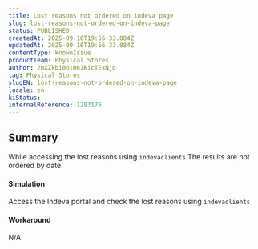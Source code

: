 ```yaml
---
title: Lost reasons not ordered on indeva page
slug: lost-reasons-not-ordered-on-indeva-page
status: PUBLISHED
createdAt: 2025-09-16T19:56:33.084Z
updatedAt: 2025-09-16T19:56:33.084Z
contentType: knownIssue
productTeam: Physical Stores
author: 2mXZkbi0oi061KicTExNjo
tag: Physical Stores
slugEN: lost-reasons-not-ordered-on-indeva-page
locale: en
kiStatus: -
internalReference: 1293176
---
```


## Summary


While accessing the lost reasons using `indevaclients` The results are not ordered by date.


#### Simulation


Access the Indeva portal and check the lost reasons using `indevaclients`


#### Workaround


N/A



